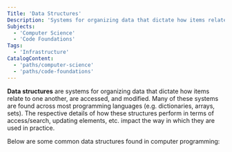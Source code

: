 ```yaml
---
Title: 'Data Structures'
Description: 'Systems for organizing data that dictate how items relate to one another, are accessed, and modified.'
Subjects:
  - 'Computer Science'
  - 'Code Foundations'
Tags:
  - 'Infrastructure'
CatalogContent:
  - 'paths/computer-science'
  - 'paths/code-foundations'
---
```


**Data structures** are systems for organizing data that dictate how items relate to one another, are accessed, and modified. Many of these systems are found across most programming languages (e.g. dictionaries, arrays, sets). The respective details of how these structures perform in terms of access/search, updating elements, etc. impact the way in which they are used in practice.

Below are some common data structures found in computer programming:

